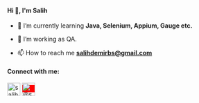 <h4 align="left">Hi 👋, I'm Salih</h4>




- 🌱 I’m currently learning **Java, Selenium, Appium, Gauge etc.**

- 👀 I’m working as QA.

- 📫 How to reach me **salihdemirbs@gmail.com**

<h4 align="left">Connect with me:</h4>
<p align="left">

<a href= "https://linkedin.com/in/salihdemirbas" target="blank"><img align="center" src="https://cdn.jsdelivr.net/npm/simple-icons@3.0.1/icons/linkedin.svg" alt="salihdemirbas" height="30" width="30" /></a>
<a style="background-color:red" href="https://medium.com/@salihdemirbas" target="blank"><img align="center" src="https://cdn.jsdelivr.net/npm/simple-icons@3.0.1/icons/medium.svg" alt="@salihdemirbas" height="30" width="30" /></a>
</p>


 
